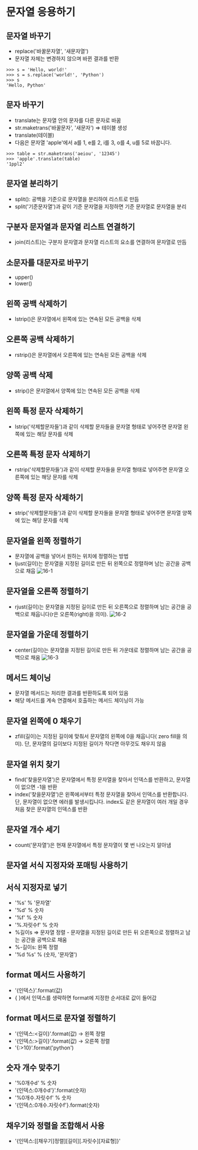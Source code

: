 # 문자열 응용하기
## 문자열 바꾸기
- replace('바꿀문자열', '새문자열')
- 문자열 자체는 변경하지 않으며 바뀐 결과를 반환
```
>>> s = 'Hello, world!'
>>> s = s.replace('world!', 'Python')
>>> s
'Hello, Python'
```

## 문자 바꾸기
- translate는 문자열 안의 문자를 다른 문자로 바꿈
-  str.maketrans('바꿀문자', '새문자') => 테이블 생성
- translate(테이블)
- 다음은 문자열 'apple'에서 a를 1, e를 2, i를 3, o를 4, u를 5로 바꿉니다.
```
>>> table = str.maketrans('aeiou', '12345')
>>> 'apple'.translate(table)
'1ppl2'
```
## 문자열 분리하기
- split(): 공백을 기준으로 문자열을 분리하여 리스트로 만듬
- split('기준문자열')과 같이 기준 문자열을 지정하면 기준 문자열로 문자열을 분리
## 구분자 문자열과 문자열 리스트 연결하기
- join(리스트)는 구분자 문자열과 문자열 리스트의 요소를 연결하여 문자열로 만듬

## 소문자를 대문자로 바꾸기
- upper()
- lower()
## 왼쪽 공백 삭제하기
- lstrip()은 문자열에서 왼쪽에 있는 연속된 모든 공백을 삭제
## 오른쪽 공백 삭제하기
- rstrip()은 문자열에서 오른쪽에 있는 연속된 모든 공백을 삭제
## 양쪽 공백 삭제
- strip()은 문자열에서 양쪽에 있는 연속된 모든 공백을 삭제

## 왼쪽 특정 문자 삭제하기
- lstrip('삭제할문자들')과 같이 삭제할 문자들을 문자열 형태로 넣어주면 문자열 왼쪽에 있는 해당 문자를 삭제
## 오른쪽 특정 문자 삭제하기
- rstrip('삭제할문자들')과 같이 삭제할 문자들을 문자열 형태로 넣어주면 문자열 오른쪽에 있는 해당 문자를 삭제
## 양쪽 특정 문자 삭제하기
- strip('삭제할문자들')과 같이 삭제할 문자들을 문자열 형태로 넣어주면 문자열 양쪽에 있는 해당 문자를 삭제
## 문자열을 왼쪽 정렬하기
- 문자열에 공백을 넣어서 원하는 위치에 정렬하는 방법
- ljust(길이)는 문자열을 지정된 길이로 만든 뒤 왼쪽으로 정렬하며 남는 공간을 공백으로 채웁
![16-1](../image/16-1.png)

## 문자열을 오른쪽 정렬하기
- rjust(길이)는 문자열을 지정된 길이로 만든 뒤 오른쪽으로 정렬하며 남는 공간을 공백으로 채웁니다(r은 오른쪽(right)을 의미). 
![16-2](../image/16-2.png)

## 문자열을 가운데 정렬하기
- center(길이)는 문자열을 지정된 길이로 만든 뒤 가운데로 정렬하며 남는 공간을 공백으로 채움
![16-3](../image/16-3.png)

## 메서드 체이닝
- 문자열 메서드는 처리한 결과를 반환하도록 되어 있음
- 해당 메서드를 계속 연결해서 호출하는 메서드 체이닝이 가능


## 문자열 왼쪽에 0 채우기
- zfill(길이)는 지정된 길이에 맞춰서 문자열의 왼쪽에 0을 채웁니다( zero fill을 의미). 단, 문자열의 길이보다 지정된 길이가 작다면 아무것도 채우지 않음

## 문자열 위치 찾기
- find('찾을문자열')은 문자열에서 특정 문자열을 찾아서 인덱스를 반환하고, 문자열이 없으면 -1을 반환
- index('찾을문자열')은 왼쪽에서부터 특정 문자열을 찾아서 인덱스를 반환합니다. 단, 문자열이 없으면 에러를 발생시킵니다. index도 같은 문자열이 여러 개일 경우 처음 찾은 문자열의 인덱스를 반환

## 문자열 개수 세기
- count('문자열')은 현재 문자열에서 특정 문자열이 몇 번 나오는지 알아냄

## 문자열 서식 지정자와 포매팅 사용하기

## 서식 지정자로  넣기
- '%s' % '문자열'
- '%d' % 숫자
- '%f' % 숫자
- '%.자릿수f' % 숫자
- %길이s => 문자열 정렬 - 문자열을 지정된 길이로 만든 뒤 오른쪽으로 정렬하고 남는 공간을 공백으로 채움
- %-길이s: 왼쪽 정렬
- '%d %s' % (숫자, '문자열')

## format 메서드 사용하기
- '{인덱스}'.format(값)
-   { }에서 인덱스를 생략하면 format에 지정한 순서대로 값이 들어갑

## format 메서드로 문자열 정렬하기
- '{인덱스:<길이}'.format(값) -> 왼쪽 정렬
- '{인덱스:>길이}'.format(값) -> 오른쪽 정렬
- '{:>10}'.format('python')

## 숫자 개수 맞추기
- '%0개수d' % 숫자
- '{인덱스:0개수d'}'.format(숫자)
- '%0개수.자릿수f' % 숫자
- '{인덱스:0개수.자릿수f'}.format(숫자)

## 채우기와 정렬을 조합해서 사용
- '{인덱스:[[채우기]정렬][길이][.자릿수][자료형]}'